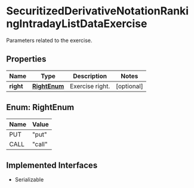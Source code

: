 

# SecuritizedDerivativeNotationRankingIntradayListDataExercise

Parameters related to the exercise.

## Properties

Name | Type | Description | Notes
------------ | ------------- | ------------- | -------------
**right** | [**RightEnum**](#RightEnum) | Exercise right. |  [optional]



## Enum: RightEnum

Name | Value
---- | -----
PUT | &quot;put&quot;
CALL | &quot;call&quot;


## Implemented Interfaces

* Serializable


